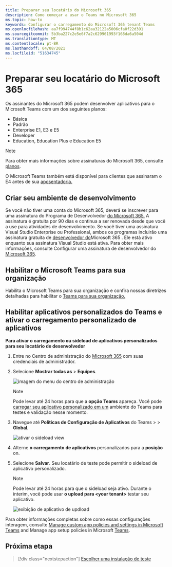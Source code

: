 ```yaml
---
title: Preparar seu locatário do Microsoft 365
description: Como começar a usar o Teams no Microsoft 365
ms.topic: how-to
keywords: Configurar o carregamento do Microsoft 365 tenant Teams
ms.openlocfilehash: aa7f994744f8b1c62aa32122a5006cfa0f22d391
ms.sourcegitcommit: 5b3ba227c2e5e6f7a2c629961993f168da6a504d
ms.translationtype: MT
ms.contentlocale: pt-BR
ms.lasthandoff: 04/08/2021
ms.locfileid: "51634745"
---
```

# <a name="prepare-your-microsoft-365-tenant"></a>Preparar seu locatário do Microsoft 365

Os assinantes do Microsoft 365 podem desenvolver aplicativos para o Microsoft Teams com um dos seguintes planos:

* Básica
* Padrão
* Enterprise E1, E3 e E5
* Developer
* Education, Education Plus e Education E5

> [!NOTE]
> Para obter mais informações sobre assinaturas do Microsoft 365, consulte [planos](https://products.office.com/business/compare-more-office-365-for-business-plans).
> 
> O Microsoft Teams também está disponível para clientes que assinaram o E4 antes de sua [aposentadoria.](https://support.office.com//article/important-information-for-office-365-enterprise-e4-customers-f9572348-43a2-43fa-a3d8-3b6c9c042147)

## <a name="create-your-development-environment"></a>Criar seu ambiente de desenvolvimento

Se você não tiver uma conta do Microsoft 365, deverá se inscrever para uma assinatura do Programa de Desenvolvedor [do Microsoft 365.](https://developer.microsoft.com/microsoft-365/dev-program) A assinatura é gratuita por 90 dias e continua a ser renovada desde que você a use para atividades de desenvolvimento. Se você tiver uma assinatura Visual Studio Enterprise ou Professional, ambos os programas incluirão uma assinatura gratuita de [desenvolvedor do](https://aka.ms/MyVisualStudioBenefits)Microsoft 365 . Ele está ativo enquanto sua assinatura Visual Studio está ativa. Para obter mais informações, consulte Configurar uma assinatura de desenvolvedor do [Microsoft 365](https://docs.microsoft.com/office/developer-program/office-365-developer-program-get-started).

## <a name="enable-microsoft-teams-for-your-organization"></a>Habilitar o Microsoft Teams para sua organização

Habilita o Microsoft Teams para sua organização e confira nossas diretrizes detalhadas para habilitar o [Teams para sua organização.](/microsoftteams/enable-features-office-365)

## <a name="enable-custom-teams-apps-and-turn-on-custom-app-uploading"></a>Habilitar aplicativos personalizados do Teams e ativar o carregamento personalizado de aplicativos

**Para ativar o carregamento ou sideload de aplicativos personalizados para seu locatário de desenvolvedor**

1. Entre no Centro de administração do [Microsoft 365](https://admin.microsoft.com/Adminportal/Home?source=applauncher#/homepage#/) com suas credenciais de administrador.

2. Selecione **Mostrar todas as**  >  **Equipes**.

    ![imagem do menu do centro de administração](~/assets/images/prepare-test-tenant/admin-center.png)

    > [!Note]
    > Pode levar até 24 horas para que a **opção Teams** apareça. Você pode [carregar seu aplicativo personalizado em um](/microsoftteams/upload-custom-apps#validate) ambiente do Teams para testes e validação nesse momento.

3. Navegue até **Políticas de Configuração de Aplicativos** do Teams  >    >  **Global**.

   ![ativar o sideload view](~/assets/images/prepare-test-tenant/turn-on-sideload.png)

4. Alterne **o carregamento de aplicativos** personalizados para a **posição** on.

5. Selecione **Salvar**.
   Seu locatário de teste pode permitir o sideload de aplicativo personalizado.

    > [!Note]
    > Pode levar até 24 horas para que o sideload seja ativo. Durante o ínterim, você pode usar **o upload para \<your tenant>** testar seu aplicativo.

    ![exibição de aplicativo de updload](~/assets/images/prepare-test-tenant/upload-for-contoso.png)

Para obter informações completas sobre como essas configurações interagem, consulte [Manage custom app policies and settings in Microsoft Teams](https://docs.microsoft.com/microsoftteams/teams-custom-app-policies-and-settings) and Manage app setup policies in Microsoft [Teams](https://docs.microsoft.com/microsoftteams/teams-app-setup-policies).

## <a name="next-step"></a>Próxima etapa

> [!div class="nextstepaction"] 
> [Escolher uma instalação de teste](~/concepts/build-and-test/debug.md)
> 



